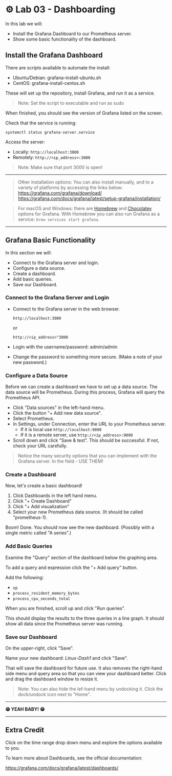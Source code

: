 # ⚙️ Lab 03 - Dashboarding

In this lab we will:

- Install the Grafana Dashboard to our Prometheus server.
- Show some basic functionality of the dashboard.

## Install the Grafana Dashboard

There are scripts available to automate the install:

- Ubuntu/Debian: grafana-install-ubuntu.sh
- CentOS: grafana-install-centos.sh

These will set up the repository, install Grafana, and run it as a service.

> Note: Set the script to executable and run as sudo

When finished, you should see the version of Grafana listed on the screen.

Check that the service is running:

`systemctl status grafana-server.service`

Access the server:

- Locally: `http://localhost:3000`
- Remotely: `http://<ip_address>:3000`

> Note: Make sure that port 3000 is open!

---

> Other installation options: You can also install manually, and to a variety of platforms by accessing the links below:
> https://grafana.com/grafana/download/
> https://grafana.com/docs/grafana/latest/setup-grafana/installation/ 

> For macOS and Windows: there are [Homebrew](https://formulae.brew.sh/formula/grafana) and [Chocolatey](https://community.chocolatey.org/packages/grafana) options for Grafana.
> With Homebrew you can also run Grafana as a service: `brew services start grafana`.

---

## Grafana Basic Functionality

In this section we will:

- Connect to the Grafana server and login.
- Configure a data source.
- Create a dashboard.
- Add basic queries.
- Save our Dashboard.

### Connect to the Grafana Server and Login

- Connect to the Grafana server in the web browser.

  `http://localhost:3000`

  or

  `http://<ip_address>"3000`

- Login with the username/password: admin/admin
- Change the password to something more secure. (Make a note of your new password.)
  
### Configure a Data Source

Before we can create a dashboard we have to set up a data source. The data source will be Prometheus. During this process, Grafana will query the Prometheus API. 

- Click "Data sources" in the left-hand menu.
- Click the button "+ Add new data source".
- Select Prometheus.
- In Settings, under Connection, enter the URL to your Prometheus server. 
  - If it is local use `http://localhost:9090`
  - If it is a remote server, use `http://<ip_address>:9090`
- Scroll down and click "Save & test". This should be successful. If not, check your URL carefully.

> Notice the many security options that you can implement with the Grafana server. In the field - USE THEM!

### Create a Dashboard

Now, let's create a basic dashboard!

1. Click Dashboards in the left hand menu.
2. Click "+ Create Dashboard"
3. Click "+ Add visualization"
4. Select your new Prometheus data source. (It should be called "prometheus-1).
  
Boom! Done. You should now see the new dashboard. (Possibly with a single metric called "A series".)

### Add Basic Queries

Examine the "Query" section of the dashboard below the graphing area. 

To add a query and expression click the "+ Add query" button. 

Add the following:

- `up`
- `process_resident_memory_bytes`
- `process_cpu_seconds_total`

When you are finished, scroll up and click "Run queries".

This should display the results to the three queries in a line graph. It should show all data since the Prometheus server was running.

### Save our Dashboard

On the upper-right, click "Save".

Name your new dashboard: *Linux-Dash1* and click "Save".

That will save the dashboard for future use. It also removes the right-hand side menu and query area so that you can view your dashboard better. Click and drag the dashboard window to resize it.

> Note: You can also hide the lef-hand menu by undocking it. Click the dock/undock icon next to "Home".

---

**😁 YEAH BABY! 😁**

---

## Extra Credit

Click on the time range drop down menu and explore the options available to you.

To learn more about Dashboards, see the official documentation:

https://grafana.com/docs/grafana/latest/dashboards/